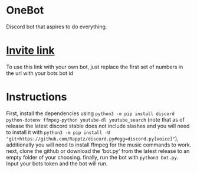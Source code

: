 # **OneBot**
Discord bot that aspires to do everything.

# [Invite link](https://discord.com/oauth2/authorize?client_id=863282370319876127&permissions=8&scope=bot%20applications.commands)
To use this link with your own bot, just replace the first set of numbers in the url with your bots bot id

# **Instructions**
First, install the dependencies using `python3 -m pip install discord python-dotenv ffmpeg-python youtube-dl youtube_search` (note that as of release the latest discord stable does not include slashes and you will need to install it with `python3 -m pip install -U "git+https://github.com/Rapptz/discord.py#egg=discord.py[voice]"`), additionally you will need to install ffmpeg for the music commands to work. next, clone the github or download the 'bot.py' from the latest release to an empty folder of your choosing. finally, run the bot with `python3 bot.py`. Input your bots token and the bot will run. 
